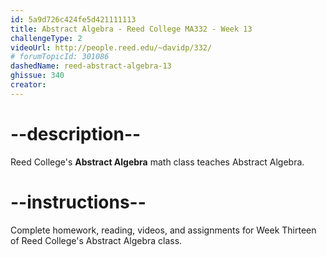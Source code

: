 ```yaml
---
id: 5a9d726c424fe5d421111113
title: Abstract Algebra - Reed College MA332 - Week 13
challengeType: 2
videoUrl: http://people.reed.edu/~davidp/332/
# forumTopicId: 301086
dashedName: reed-abstract-algebra-13
ghissue: 340
creator: 
---
```


# --description--

Reed College's __Abstract Algebra__ math class teaches Abstract Algebra.

# --instructions--

Complete homework, reading, videos, and assignments for Week Thirteen of Reed College's Abstract Algebra class.